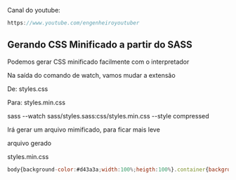 Canal do youtube:

```js
https://www.youtube.com/engenheiroyoutuber
```

## Gerando CSS Minificado a partir do SASS

Podemos gerar CSS minificado facilmente com o interpretador

Na saída do comando de watch, vamos mudar a extensão

De: styles.css

Para: styles.min.css

sass --watch sass/styles.sass:css/styles.min.css --style compressed

Irá gerar um arquivo mimificado, para ficar mais leve

arquivo gerado

styles.min.css

```js
body{background-color:#d43a3a;width:100%;heigth:100%}.container{background:#add8e6}#title{color:#d43a3a;text-align:center}/*# sourceMappingURL=styles.min.css.map */
```

